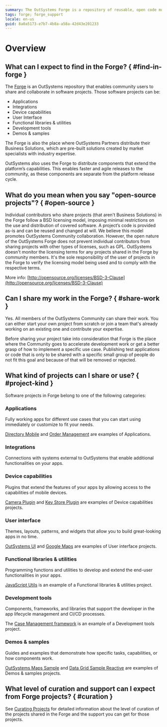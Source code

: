 ```yaml
---
summary: The OutSystems Forge is a repository of reusable, open code modules, connectors, UI components, and business solutions to help speed up app delivery time.
tags: forge; forge_support
locale: en-us
guid: 8a0a5173-e7b7-4b8a-a58a-42d43e201233
---
```


# Overview

## What can I expect to find in the Forge? { #find-in-forge }

The [Forge](https://www.outsystems.com/forge/) is an OutSystems repository that enables community users to share and collaborate in software projects. Those software projects can be:

* Applications
* Integrations
* Device capabilities
* User Interface
* Functional libraries & utilities
* Development tools
* Demos & samples

The Forge is also the place where OutSystems Partners distribute their Business Solutions, which are pre-built solutions created by market specialists with industry expertise.

OutSystems also uses the Forge to distribute components that extend the platform’s capabilities. This enables faster and agile releases to the community, as these components are separate from the platform release cycle.

## What do you mean when you say "open-source projects"? { #open-source }

Individual contributors who share projects (that aren't Business Solutions) in the Forge follow a BSD licensing model, imposing minimal restrictions on the use and distribution of covered software. A project’s code is provided as-is and can be reused and changed at will. We believe this model promotes OutSystems Community collaboration. However, the open nature of the OutSystems Forge does not prevent individual contributors from sharing projects with other types of licenses, such as GPL. OutSystems doesn't monitor the licensing terms for any projects shared in the Forge by community members. It's the sole responsibility of the user of projects in the Forge to verify the licensing model being used and to comply with the respective terms.

More info: [http://opensource.org/licenses/BSD-3-Clause](http://opensource.org/licenses/BSD-3-Clause)

## Can I share my work in the Forge? { #share-work }

Yes. All members of the OutSystems Community can share their work. You can either start your own project from scratch or join a team that's already working on an existing one and contribute your expertise.

Before sharing your project take into consideration that Forge is the place where the Community goes to accelerate development work or get a better grasp of how to implement a specific use case. Publishing test applications or code that is only to be shared with a specific small group of people do not fit this goal and because of that will be removed or rejected.

## What kind of projects can I share or use? { #project-kind }

Software projects in Forge belong to one of the following categories:

### Applications

Fully working apps for different use cases that you can start using immediately or customize to fit your needs.

[Directory Mobile](https://www.outsystems.com/forge/component-overview/1397/directory-mobile) and [Order Management](https://www.outsystems.com/forge/component-overview/8878/order-management?) are examples of Applications.

### Integrations

Connections with systems external to OutSystems that enable additional functionalities on your apps.

### Device capabilities

Plugins that extend the features of your apps by allowing access to the capabilities of mobile devices.

[Camera Plugin](https://www.outsystems.com/forge/component/1390/camera-plugin) and [Key Store Plugin](https://www.outsystems.com/forge/component/1550/key-store-plugin) are examples of Device capabilities projects.

### User interface

Themes, layouts, patterns, and widgets that allow you to build great-looking apps in no time.

[OutSystems UI](https://www.outsystems.com/forge/component-overview/1385/outsystems-ui) and [Google Maps](https://www.outsystems.com/forge/component-overview/1396/google-maps-library) are examples of User interface projects.

### Functional libraries & utilities

Programming functions and utilities to develop and extend the end-user functionalities in your apps.

[JavaScript Utils](https://www.outsystems.com/forge/component/1392/javascript-utils) is an example of a Functional libraries & utilities project.

### Development tools

Components, frameworks, and libraries that support the developer in the app lifecycle management and CI/CD processes.

The [Case Management framework](https://www.outsystems.com/forge/component-overview/9179/case-management-framework) is an example of a Development tools project.

### Demos & samples

Guides and examples that demonstrate how specific tasks, capabilities, or how components work.

[OutSystems Maps Sample](https://www.outsystems.com/forge/component-overview/10984/outsystems-maps-sample) and [Data Grid Sample Reactive](https://www.outsystems.com/forge/component-overview/9765/data-grid-sample-reactive) are examples of Demos & samples projects.

## What level of curation and support can I expect from Forge projects? { #curation }

See [Curating Projects](curate-project.md) for detailed information about the level of curation of the projects shared in the Forge and the support you can get for those projects.
